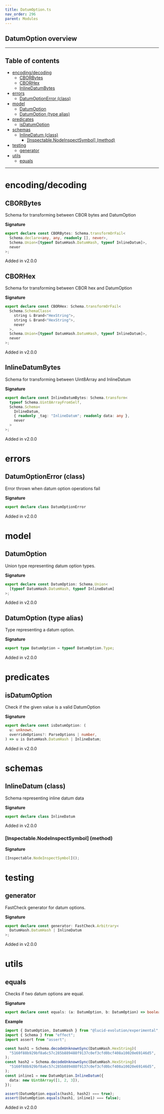 ```yaml
---
title: DatumOption.ts
nav_order: 296
parent: Modules
---
```


## DatumOption overview

---

<h2 class="text-delta">Table of contents</h2>

- [encoding/decoding](#encodingdecoding)
  - [CBORBytes](#cborbytes)
  - [CBORHex](#cborhex)
  - [InlineDatumBytes](#inlinedatumbytes)
- [errors](#errors)
  - [DatumOptionError (class)](#datumoptionerror-class)
- [model](#model)
  - [DatumOption](#datumoption)
  - [DatumOption (type alias)](#datumoption-type-alias)
- [predicates](#predicates)
  - [isDatumOption](#isdatumoption)
- [schemas](#schemas)
  - [InlineDatum (class)](#inlinedatum-class)
    - [[Inspectable.NodeInspectSymbol] (method)](#inspectablenodeinspectsymbol-method)
- [testing](#testing)
  - [generator](#generator)
- [utils](#utils)
  - [equals](#equals)

---

# encoding/decoding

## CBORBytes

Schema for transforming between CBOR bytes and DatumOption

**Signature**

```ts
export declare const CBORBytes: Schema.transformOrFail<
  Schema.declare<any, any, readonly [], never>,
  Schema.Union<[typeof DatumHash.DatumHash, typeof InlineDatum]>,
  never
>;
```

Added in v2.0.0

## CBORHex

Schema for transforming between CBOR hex and DatumOption

**Signature**

```ts
export declare const CBORHex: Schema.transformOrFail<
  Schema.SchemaClass<
    string & Brand<"HexString">,
    string & Brand<"HexString">,
    never
  >,
  Schema.Union<[typeof DatumHash.DatumHash, typeof InlineDatum]>,
  never
>;
```

Added in v2.0.0

## InlineDatumBytes

Schema for transforming between Uint8Array and InlineDatum

**Signature**

```ts
export declare const InlineDatumBytes: Schema.transform<
  typeof Schema.Uint8ArrayFromSelf,
  Schema.Schema<
    InlineDatum,
    { readonly _tag: "InlineDatum"; readonly data: any },
    never
  >
>;
```

Added in v2.0.0

# errors

## DatumOptionError (class)

Error thrown when datum option operations fail

**Signature**

```ts
export declare class DatumOptionError
```

Added in v2.0.0

# model

## DatumOption

Union type representing datum option types.

**Signature**

```ts
export declare const DatumOption: Schema.Union<
  [typeof DatumHash.DatumHash, typeof InlineDatum]
>;
```

Added in v2.0.0

## DatumOption (type alias)

Type representing a datum option.

**Signature**

```ts
export type DatumOption = typeof DatumOption.Type;
```

Added in v2.0.0

# predicates

## isDatumOption

Check if the given value is a valid DatumOption

**Signature**

```ts
export declare const isDatumOption: (
  u: unknown,
  overrideOptions?: ParseOptions | number,
) => u is DatumHash.DatumHash | InlineDatum;
```

Added in v2.0.0

# schemas

## InlineDatum (class)

Schema representing inline datum data

**Signature**

```ts
export declare class InlineDatum
```

Added in v2.0.0

### [Inspectable.NodeInspectSymbol] (method)

**Signature**

```ts
[Inspectable.NodeInspectSymbol]();
```

# testing

## generator

FastCheck generator for datum options.

**Signature**

```ts
export declare const generator: FastCheck.Arbitrary<
  DatumHash.DatumHash | InlineDatum
>;
```

Added in v2.0.0

# utils

## equals

Checks if two datum options are equal.

**Signature**

```ts
export declare const equals: (a: DatumOption, b: DatumOption) => boolean;
```

**Example**

```ts
import { DatumOption, DatumHash } from "@lucid-evolution/experimental";
import { Schema } from "effect";
import assert from "assert";

const hash1 = Schema.decodeUnknownSync(DatumHash.HexString)(
  "5160f88b929bf8a6c57c285b889488f9137c0ef3cfd0bcf408a10020e69146d5",
);
const hash2 = Schema.decodeUnknownSync(DatumHash.HexString)(
  "5160f88b929bf8a6c57c285b889488f9137c0ef3cfd0bcf408a10020e69146d5",
);
const inline1 = new DatumOption.InlineDatum({
  data: new Uint8Array([1, 2, 3]),
});

assert(DatumOption.equals(hash1, hash2) === true);
assert(DatumOption.equals(hash1, inline1) === false);
```

Added in v2.0.0
